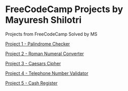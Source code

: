 # FreeCodeCamp Projects by Mayuresh Shilotri
Projects from FreeCodeCamp Solved by MS

[Project 1 -
Palindrome Checker](https://github.com/MayureshShilotri/02_FCC_JavaScript_Algorithms_and_Data_Structures/tree/master/Project%201)

[Project 2 -
Roman Numeral Converter](https://github.com/MayureshShilotri/02_FCC_JavaScript_Algorithms_and_Data_Structures/tree/master/Project%202)

[Project 3 -
Caesars Cipher](https://github.com/MayureshShilotri/02_FCC_JavaScript_Algorithms_and_Data_Structures/tree/master/Project%203)

[Project 4 -
Telephone Number Validator](https://github.com/MayureshShilotri/02_FCC_JavaScript_Algorithms_and_Data_Structures/tree/master/Project%204)

[Project 5 -
Cash Register](https://github.com/MayureshShilotri/02_FCC_JavaScript_Algorithms_and_Data_Structures/tree/master/Project%205)
